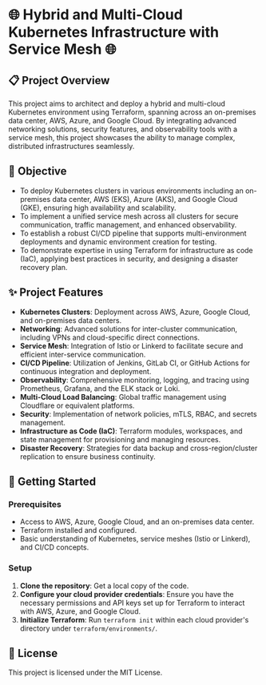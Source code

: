 # 🌐 Hybrid and Multi-Cloud Kubernetes Infrastructure with Service Mesh 🌐

## 📋 Project Overview

This project aims to architect and deploy a hybrid and multi-cloud Kubernetes environment using Terraform, spanning across an on-premises data center, AWS, Azure, and Google Cloud. By integrating advanced networking solutions, security features, and observability tools with a service mesh, this project showcases the ability to manage complex, distributed infrastructures seamlessly.

## 🎯 Objective

- To deploy Kubernetes clusters in various environments including an on-premises data center, AWS (EKS), Azure (AKS), and Google Cloud (GKE), ensuring high availability and scalability.
- To implement a unified service mesh across all clusters for secure communication, traffic management, and enhanced observability.
- To establish a robust CI/CD pipeline that supports multi-environment deployments and dynamic environment creation for testing.
- To demonstrate expertise in using Terraform for infrastructure as code (IaC), applying best practices in security, and designing a disaster recovery plan.

## ✨ Project Features

- **Kubernetes Clusters**: Deployment across AWS, Azure, Google Cloud, and on-premises data centers.
- **Networking**: Advanced solutions for inter-cluster communication, including VPNs and cloud-specific direct connections.
- **Service Mesh**: Integration of Istio or Linkerd to facilitate secure and efficient inter-service communication.
- **CI/CD Pipeline**: Utilization of Jenkins, GitLab CI, or GitHub Actions for continuous integration and deployment.
- **Observability**: Comprehensive monitoring, logging, and tracing using Prometheus, Grafana, and the ELK stack or Loki.
- **Multi-Cloud Load Balancing**: Global traffic management using Cloudflare or equivalent platforms.
- **Security**: Implementation of network policies, mTLS, RBAC, and secrets management.
- **Infrastructure as Code (IaC)**: Terraform modules, workspaces, and state management for provisioning and managing resources.
- **Disaster Recovery**: Strategies for data backup and cross-region/cluster replication to ensure business continuity.

## 🚀 Getting Started

### Prerequisites

- Access to AWS, Azure, Google Cloud, and an on-premises data center.
- Terraform installed and configured.
- Basic understanding of Kubernetes, service meshes (Istio or Linkerd), and CI/CD concepts.

### Setup

1. **Clone the repository**: Get a local copy of the code.
2. **Configure your cloud provider credentials**: Ensure you have the necessary permissions and API keys set up for Terraform to interact with AWS, Azure, and Google Cloud.
3. **Initialize Terraform**: Run `terraform init` within each cloud provider's directory under `terraform/environments/`.

## 📜 License

This project is licensed under the MIT License.